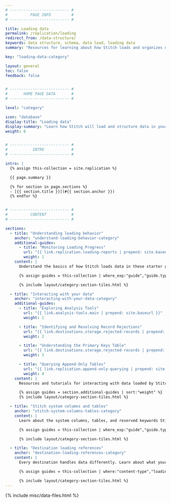 ```yaml
---
# -------------------------- #
#          PAGE INFO         #
# -------------------------- #

title: Loading data
permalink: /replication/loading
redirect_from: /data-structure/
keywords: data structure, schema, data load, loading data
summary: "Resources for learning about how Stitch loads and organizes data into your destination."

key: "loading-data-category"

layout: general
toc: false
feedback: false


# -------------------------- #
#       HOME PAGE DATA       #
# -------------------------- #

level: "category"

icon: "database"
display-title: "Loading data"
display-summary: "Learn how Stitch will load and structure data in your destination."
weight: 6


# -------------------------- #
#           INTRO            #
# -------------------------- #

intro: |
  {% assign this-collection = site.replication %}

  {{ page.summary }}

  {% for section in page.sections %}
  - [{{ section.title }}](#{{ section.anchor }})
  {% endfor %}


# -------------------------- #
#          CONTENT           #
# -------------------------- #

sections:
  - title: "Understanding loading behavior"
    anchor: "understand-loading-behavior-category"
    additional-guides:
      - title: "Monitoring Loading Progress"
        url: "{{ link.replication.loading-reports | prepend: site.baseurl }}"
        weight: 1
    content: |
      Understand the basics of how Stitch loads data in these starter guides.

      {% assign guides = this-collection | where_exp:"guide","guide.type contains 'loading-basics'" | concat: section.additional-guides | sort:"weight" %}

      {% include layout/category-section-tiles.html %}

  - title: "Interacting with your data"
    anchor: "interacting-with-your-data-category"
    additional-guides:
      - title: "Exploring Analysis Tools"
        url: "{{ link.analysis-tools.main | prepend: site.baseurl }}"
        weight: 1

      - title: "Identifying and Resolving Record Rejections"
        url: "{{ link.destinations.storage.rejected-records | prepend: site.baseurl }}"
        weight: 2

      - title: "Understanding the Primary Keys Table"
        url: "{{ link.destinations.storage.rejected-records | prepend: site.baseurl }}"
        weight: 3

      - title: "Querying Append-Only Tables"
        url: "{{ link.replication.append-only-querying | prepend: site.baseurl }}"
        weight: 4
    content: |
      Resources and tutorials for interacting with data loaded by Stitch into your destination.

      {% assign guides = section.additional-guides | sort:"weight" %}
      {% include layout/category-section-tiles.html %}

  - title: "Stitch system columns and tables"
    anchor: "stitch-system-columns-tables-category"
    content: |
      Learn about the system columns, tables, and reserved keywords Stitch uses to load data.

      {% assign guides = this-collection | where_exp:"guide","guide.type contains 'system'" | sort:"weight" %}

      {% include layout/category-section-tiles.html %}

  - title: "Destination loading references"
    anchor: "destination-loading-references-category"
    content: |
      Every destination handles data differently. Learn about what your destination supports, what it doesn't, and how Stitch will load your data as a result in these detailed references.

      {% assign guides = this-collection | where:"content-type","loading-reference" | sort: "display_name" %}

      {% include layout/category-section-tiles.html %}
---
```

{% include misc/data-files.html %}